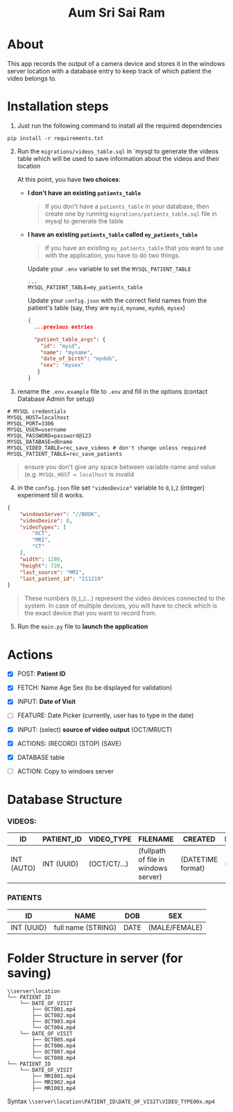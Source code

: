 <h1 align="center">
Aum Sri Sai Ram
</h1>

# About

This app records the output of a camera device and stores it in the windows server location with a database entry to keep track of which patient the video belongs to.

# Installation steps

1. Just run the following command to install all the required dependencies

```console
pip install -r requirements.txt
```

2. Run the `migrations/videos_table.sql` in `mysql to generate the videos table which will be used to save information about the videos and their location

    At this point, you have **two choices**:

    - **I don't have an existing `patients_table`**
      > If you don't have a `patients_table` in your database, then create one by running `migrations/patients_table.sql` file in mysql to generate the table
    
    - **I have an existing `patients_table` called `my_patients_table`**
      > If you have an existing `my_patients_table` that you want to use with the application, you have to do two things.
    
      Update your `.env` variable to set the `MYSQL_PATIENT_TABLE`
      ```.env
      ...
      MYSQL_PATIENT_TABLE=my_patients_table
      ```
    
      Update your `config.json` with the correct field names from the patient's table (say, they are `myid`, `myname`, `mydob`, `mysex`)
      ```json
      {
        ...previous entries
      
        "patient_table_args": {
          "id": "myid",
          "name": "myname",
          "date_of_birth": "mydob",
          "sex": "mysex"
         }
      }
      ```

  
  

3. rename the `.env.example` file to `.env` and fill in the options (contact Database Admin for setup)

```.env
# MYSQL credentials
MYSQL_HOST=localhost
MYSQL_PORT=3306
MYSQL_USER=username
MYSQL_PASSWORD=password@123
MYSQL_DATABASE=dbname
MYSQL_VIDEO_TABLE=rec_save_videos # don't change unless required
MYSQL_PATIENT_TABLE=rec_save_patients 
```
> ensure you don't give any space between variable name and value (e.g. `MYSQL_HOST = localhost` is invalid

4. in the `config.json` file set `"videoDevice"` variable to `0`,`1`,`2` (integer) experiment till it works. 

```json
{
    "windowsServer": "//BOOK",
    "videoDevice": 0,
    "videoTypes": [
        "OCT",
        "MRI",
        "CT"
    ],
    "width": 1280,
    "height": 720,
    "last_source": "MRI",
    "last_patient_id": "211219"
}
```
> These numbers (`0`,`1`,`2`...) represent the video devices connected to the system. In case of multiple devices, you will have to check which is the exact device that you want to record from.

5. Run the `main.py` file to **launch the application**

# Actions

- [x] POST: **Patient ID**
- [x] FETCH: Name Age Sex (to be displayed for validation)
- [x] INPUT: **Date of Visit**
- [ ] FEATURE: Date Picker (currently, user has to type in the date)
- [x] INPUT: (select) **source of video output** (OCT/MRI/CT)
- [x] ACTIONS: (RECORD) (STOP) (SAVE)
- [x] DATABASE table


- [ ] ACTION: Copy to windows server

# Database Structure

### VIDEOS:
| ID | PATIENT_ID | VIDEO_TYPE | FILENAME | CREATED | DATE_OF_VISIT|
|---|---|---|---|---|---|
| INT (AUTO) | INT (UUID) | (OCT/CT/...) | (fullpath of file in windows server) |(DATETIME format) | (DATE format)

### PATIENTS
| ID | NAME | DOB | SEX |
|---|---|---|---|
| INT (UUID) | full name (STRING) | DATE | (MALE/FEMALE) |

# Folder Structure in server (for saving)

```
\\server\location
└── PATIENT_ID
    └── DATE_OF_VISIT
        ├── OCT001.mp4
        ├── OCT002.mp4
        ├── OCT003.mp4
        └── OCT004.mp4
    └── DATE_OF_VISIT
        ├── OCT005.mp4
        ├── OCT006.mp4
        ├── OCT007.mp4
        └── OCT008.mp4
└── PATIENT_ID
    └── DATE_OF_VISIT
        ├── MRI001.mp4
        ├── MRI002.mp4
        ├── MRI003.mp4
```

Syntax `\\server\location\PATIENT_ID\DATE_OF_VISIT\VIDEO_TYPE00x.mp4`
